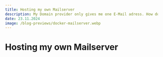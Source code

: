 ```yaml
---
title: Hosting my own Mailserver
description: My Domain provider only gives me one E-Mail adress. How do I host E-Mails on my own? This is how I used docker mailserver to send and recieve emails.
date: 23.11.2024
image: /blog-previews/docker-mailserver.webp
---
```


# Hosting my own Mailserver
